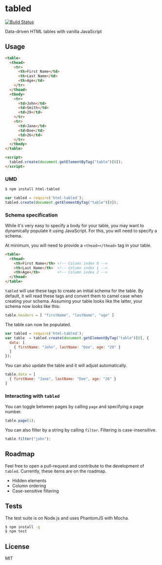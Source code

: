 # tabled

[![Build Status](https://travis-ci.org/divmgl/tabled.svg)](https://travis-ci.org/divmgl/tabled)

Data-driven HTML tables with vanilla JavaScript

## Usage

```html
<table>
  <thead>
    <tr>
      <th>First Name</td>
      <th>Last Name</td>
      <th>Age</td>
    </tr>
  </thead>
  <tbody>
    <tr>
      <td>John</td>
      <td>Smith</td>
      <td>29</td>
    </tr>
    <tr>
      <td>Jane</td>
      <td>Doe</td>
      <td>26</td>
    </tr>
  </tbody>
</table>

<script>
  tabled.create(document.getElementByTag("table")[0]);
</script>
```

### UMD

```bash
$ npm install html-tabled
```

```javascript
var tabled = require('html-tabled');
tabled.create(document.getElementByTag("table")[0]);
```

### Schema specification

While it's very easy to specify a body for your table, you may want to
dynamically populate it using JavaScript. For this, you will need to specify
a schema.

At minimum, you will need to provide a `<thead></thead>` tag in your table.

```html
<table>
  <thead>
    <th>First Name</th> <!-- Column index 0 -->
    <th>Last Name</th>  <!-- Column index 1 -->
    <th>Age</th>        <!-- Column index 2 -->
  </thead>
</table>
```

`tabled` will use these tags to create an initial schema for the table. By
default, it will read these tags and convert them to camel case when creating
your schema. Assuming your table looks like the latter, your schema now looks
like this:

```javascript
table.headers = [ "firstName", "lastName", "age" ]
```

The table can now be populated.

```javascript
var tabled = require('html-tabled');
var table  = tabled.create(document.getElementByTag("table")[0], {
  data: [
    { firstName: "John", lastName: "Doe", age: "28" }
  ]
});
```

You can also update the table and it will adjust automatically.

```javascript
table.data = [
  { firstName: "Jane", lastName: "Doe", age: "26" }
]
```

### Interacting with `tabled`

You can toggle between pages by calling `page` and specifying a page number.

```javascript
table.page(1);
```

You can also filter by a string by calling `filter`. Filtering is
case-insensitive.

```javascript
table.filter("john");
```

## Roadmap

Feel free to open a pull-request and contribute to the development of
`tabled`. Currently, these items are on the roadmap.

* Hidden elements
* Column ordering
* Case-sensitive filtering

## Tests

The test suite is on Node.js and uses PhantomJS with Mocha.

```bash
$ npm install -g
$ npm test
```

## License

MIT
